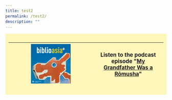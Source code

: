 ```yaml
---
title: test2
permalink: /test2/
description: ""
---
```

<div style="background-colour:#fff6ba; padding:10px;font-size:120%; background: #fff6ba">


| <img style="width:50%" alt="singapore history podcast" src="/images/Podcast/podcast%20logo.jpg"> | Listen to the podcast episode "[My Grandfather Was a Rōmusha](/podcast/grandfather-romusha-thai-burma-railway/)"|  
| -------- | -------- |  
 



 
</div>